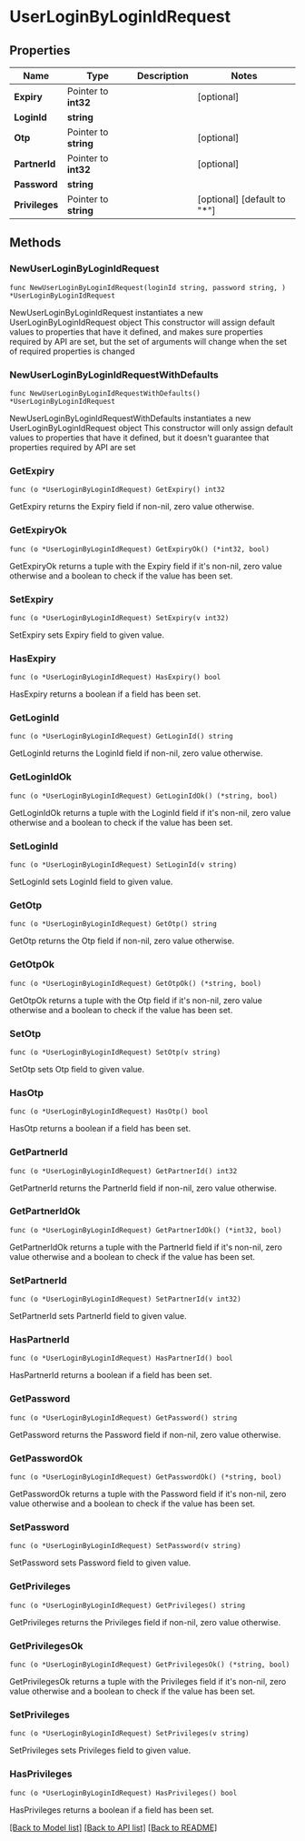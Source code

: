 # UserLoginByLoginIdRequest

## Properties

Name | Type | Description | Notes
------------ | ------------- | ------------- | -------------
**Expiry** | Pointer to **int32** |  | [optional] 
**LoginId** | **string** |  | 
**Otp** | Pointer to **string** |  | [optional] 
**PartnerId** | Pointer to **int32** |  | [optional] 
**Password** | **string** |  | 
**Privileges** | Pointer to **string** |  | [optional] [default to "*"]

## Methods

### NewUserLoginByLoginIdRequest

`func NewUserLoginByLoginIdRequest(loginId string, password string, ) *UserLoginByLoginIdRequest`

NewUserLoginByLoginIdRequest instantiates a new UserLoginByLoginIdRequest object
This constructor will assign default values to properties that have it defined,
and makes sure properties required by API are set, but the set of arguments
will change when the set of required properties is changed

### NewUserLoginByLoginIdRequestWithDefaults

`func NewUserLoginByLoginIdRequestWithDefaults() *UserLoginByLoginIdRequest`

NewUserLoginByLoginIdRequestWithDefaults instantiates a new UserLoginByLoginIdRequest object
This constructor will only assign default values to properties that have it defined,
but it doesn't guarantee that properties required by API are set

### GetExpiry

`func (o *UserLoginByLoginIdRequest) GetExpiry() int32`

GetExpiry returns the Expiry field if non-nil, zero value otherwise.

### GetExpiryOk

`func (o *UserLoginByLoginIdRequest) GetExpiryOk() (*int32, bool)`

GetExpiryOk returns a tuple with the Expiry field if it's non-nil, zero value otherwise
and a boolean to check if the value has been set.

### SetExpiry

`func (o *UserLoginByLoginIdRequest) SetExpiry(v int32)`

SetExpiry sets Expiry field to given value.

### HasExpiry

`func (o *UserLoginByLoginIdRequest) HasExpiry() bool`

HasExpiry returns a boolean if a field has been set.

### GetLoginId

`func (o *UserLoginByLoginIdRequest) GetLoginId() string`

GetLoginId returns the LoginId field if non-nil, zero value otherwise.

### GetLoginIdOk

`func (o *UserLoginByLoginIdRequest) GetLoginIdOk() (*string, bool)`

GetLoginIdOk returns a tuple with the LoginId field if it's non-nil, zero value otherwise
and a boolean to check if the value has been set.

### SetLoginId

`func (o *UserLoginByLoginIdRequest) SetLoginId(v string)`

SetLoginId sets LoginId field to given value.


### GetOtp

`func (o *UserLoginByLoginIdRequest) GetOtp() string`

GetOtp returns the Otp field if non-nil, zero value otherwise.

### GetOtpOk

`func (o *UserLoginByLoginIdRequest) GetOtpOk() (*string, bool)`

GetOtpOk returns a tuple with the Otp field if it's non-nil, zero value otherwise
and a boolean to check if the value has been set.

### SetOtp

`func (o *UserLoginByLoginIdRequest) SetOtp(v string)`

SetOtp sets Otp field to given value.

### HasOtp

`func (o *UserLoginByLoginIdRequest) HasOtp() bool`

HasOtp returns a boolean if a field has been set.

### GetPartnerId

`func (o *UserLoginByLoginIdRequest) GetPartnerId() int32`

GetPartnerId returns the PartnerId field if non-nil, zero value otherwise.

### GetPartnerIdOk

`func (o *UserLoginByLoginIdRequest) GetPartnerIdOk() (*int32, bool)`

GetPartnerIdOk returns a tuple with the PartnerId field if it's non-nil, zero value otherwise
and a boolean to check if the value has been set.

### SetPartnerId

`func (o *UserLoginByLoginIdRequest) SetPartnerId(v int32)`

SetPartnerId sets PartnerId field to given value.

### HasPartnerId

`func (o *UserLoginByLoginIdRequest) HasPartnerId() bool`

HasPartnerId returns a boolean if a field has been set.

### GetPassword

`func (o *UserLoginByLoginIdRequest) GetPassword() string`

GetPassword returns the Password field if non-nil, zero value otherwise.

### GetPasswordOk

`func (o *UserLoginByLoginIdRequest) GetPasswordOk() (*string, bool)`

GetPasswordOk returns a tuple with the Password field if it's non-nil, zero value otherwise
and a boolean to check if the value has been set.

### SetPassword

`func (o *UserLoginByLoginIdRequest) SetPassword(v string)`

SetPassword sets Password field to given value.


### GetPrivileges

`func (o *UserLoginByLoginIdRequest) GetPrivileges() string`

GetPrivileges returns the Privileges field if non-nil, zero value otherwise.

### GetPrivilegesOk

`func (o *UserLoginByLoginIdRequest) GetPrivilegesOk() (*string, bool)`

GetPrivilegesOk returns a tuple with the Privileges field if it's non-nil, zero value otherwise
and a boolean to check if the value has been set.

### SetPrivileges

`func (o *UserLoginByLoginIdRequest) SetPrivileges(v string)`

SetPrivileges sets Privileges field to given value.

### HasPrivileges

`func (o *UserLoginByLoginIdRequest) HasPrivileges() bool`

HasPrivileges returns a boolean if a field has been set.


[[Back to Model list]](../README.md#documentation-for-models) [[Back to API list]](../README.md#documentation-for-api-endpoints) [[Back to README]](../README.md)


